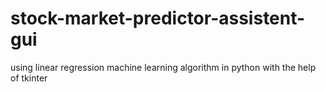 # stock-market-predictor-assistent-gui
using linear regression machine learning algorithm in python with the help of tkinter 
